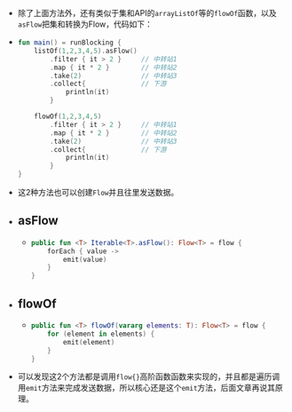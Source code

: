 - 除了上面方法外，还有类似于集和API的`arrayListOf`等的`flowOf`函数，以及`asFlow`把集和转换为Flow，代码如下：
- ```kotlin
  fun main() = runBlocking {
      listOf(1,2,3,4,5).asFlow()
          .filter { it > 2 }     // 中转站1
          .map { it * 2 }        // 中转站2
          .take(2)               // 中转站3
          .collect{              // 下游
              println(it)
          }
  
      flowOf(1,2,3,4,5)
          .filter { it > 2 }     // 中转站1
          .map { it * 2 }        // 中转站2
          .take(2)               // 中转站3
          .collect{              // 下游
              println(it)
          }
  }
  ```
- 这2种方法也可以创建`Flow`并且往里发送数据。
- ## asFlow
	- ```kotlin
	  public fun <T> Iterable<T>.asFlow(): Flow<T> = flow {
	      forEach { value ->
	          emit(value)
	      }
	  }
	  ```
- ## flowOf
	- ```kotlin
	  public fun <T> flowOf(vararg elements: T): Flow<T> = flow {
	      for (element in elements) {
	          emit(element)
	      }
	  }
	  ```
- 可以发现这2个方法都是调用`flow{}`高阶函数函数来实现的，并且都是遍历调用`emit`方法来完成发送数据，所以核心还是这个`emit`方法，后面文章再说其原理。
